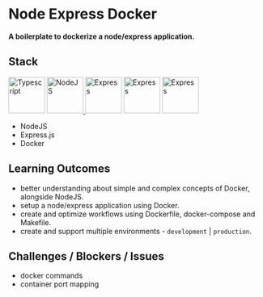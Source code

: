 # Node Express Docker

**A boilerplate to dockerize a node/express application.**

## Stack

<p><a href="https://www.typescriptlang.org/" target="_blank" rel="noreferrer"><img src="https://cdn.worldvectorlogo.com/logos/typescript.svg" width="72" height="72" alt="Typescript" /></a>
<a href="https://nodejs.org/en/" target="_blank" rel="noreferrer"><img src="https://cdn.worldvectorlogo.com/logos/nodejs-icon.svg" width="72" height="72" alt="NodeJS" /> 
<a href="https://expressjs.com/" target="_blank" rel="noreferrer"><img src="https://raw.githubusercontent.com/danielcranney/readme-generator/main/public/icons/skills/express-dark.svg" width="72" height="72" alt="Express" /></a>
<a href="https://docker.com/" target="_blank" rel="noreferrer"><img src="https://cdn.worldvectorlogo.com/logos/docker.svg" width="72" height="72" alt="Express" /></a>
<a href="https://mongodb.com/" target="_blank" rel="noreferrer"><img src="https://cdn.worldvectorlogo.com/logos/mongodb-icon-1.svg" width="72" height="72" alt="Express" /></a>
</p>

-   NodeJS
-   Express.js
-   Docker

## Learning Outcomes

-   better understanding about simple and complex concepts of Docker, alongside NodeJS.
-   setup a node/express application using Docker.
-   create and optimize workflows using Dockerfile, docker-compose and Makefile.
-   create and support multiple environments - `development` | `production`.

## Challenges / Blockers / Issues

-   docker commands
-   container port mapping

